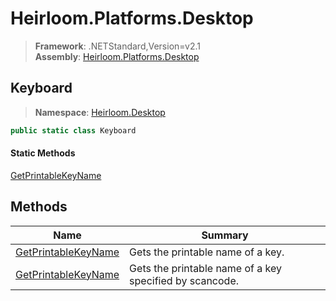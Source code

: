 # Heirloom.Platforms.Desktop

> **Framework**: .NETStandard,Version=v2.1  
> **Assembly**: [Heirloom.Platforms.Desktop][0]  

## Keyboard

> **Namespace**: [Heirloom.Desktop][0]  

```cs
public static class Keyboard
```

#### Static Methods

[GetPrintableKeyName][1]

## Methods

| Name                     | Summary                                                 |
|--------------------------|---------------------------------------------------------|
| [GetPrintableKeyName][1] | Gets the printable name of a key.                       |
| [GetPrintableKeyName][1] | Gets the printable name of a key specified by scancode. |

[0]: ../Heirloom.Platforms.Desktop.md
[1]: Heirloom.Desktop.Keyboard.GetPrintableKeyName.md

